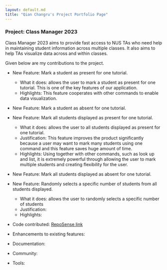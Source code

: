 ```yaml
---
layout: default.md
title: "Qian Changru's Project Portfolio Page"
---
```


### Project: Class Manager 2023

Class Manager 2023 aims to provide fast access to NUS TAs who need help in maintaining student information across multiple classes. It also aims to help TAs visualize data across and within classes.

Given below are my contributions to the project.

* New Feature: Mark a student as present for one tutorial.
  * What it does: allows the user to mark a student as present for one tutorial. This is one of the key features of our application.
  * Highlights: This feature cooperates with other commands to enable data visualization.

* New Feature: Mark a student as absent for one tutorial.

* New Feature: Mark all students displayed as present for one tutorial.
  * What it does: allows the user to all students displayed as present for one tutorial.
  * Justification: This feature improves the product significantly because a user may want to mark many students using one command and this feature saves huge amount of time.
  * Highlights: Using together with other commands, such as look up and list, it is extremely powerful through allowing the user to mark multiple students and creating flexibility for the user.

* New Feature: Mark all students displayed as absent for one tutorial.

* New Feature: Randomly selects a specific number of students from all students displayed.
  * What it does: allows the user to randomly selects a specific number of students
  * Justification: 
  * Highlights: 

* Code contributed: [RepoSense link](https://nus-cs2103-ay2324s1.github.io/tp-dashboard/?search=changruhenryqian&breakdown=true)

* Enhancements to existing features:

* Documentation:

* Community:

* Tools:
